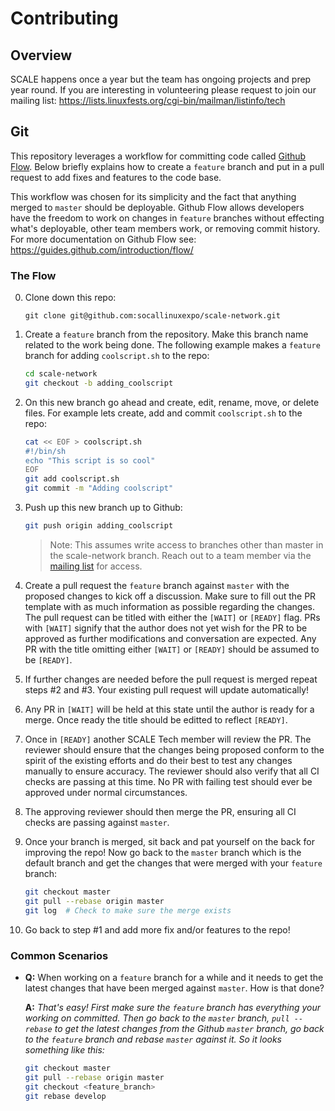 # Contributing

## Overview
SCALE happens once a year but the team has ongoing projects and prep year round.
If you are interesting in volunteering please request to join our mailing list:
https://lists.linuxfests.org/cgi-bin/mailman/listinfo/tech

## Git

This repository leverages a workflow for committing code called [Github Flow](https://guides.github.com/introduction/flow/).
Below briefly explains how to create a `feature` branch and put in a pull request
to add fixes and features to the code base.

This workflow was chosen for its simplicity and the fact that anything merged to
`master` should be deployable. Github Flow allows developers have the freedom to
work on changes in `feature` branches without effecting what's deployable, other
team members work, or removing commit history. For more documentation on Github
Flow see: https://guides.github.com/introduction/flow/


### The Flow
0. Clone down this repo:
   ```
   git clone git@github.com:socallinuxexpo/scale-network.git
   ```

1. Create a `feature` branch from the repository. Make this branch name related to the
   work being done. The following example makes a `feature` branch for adding
   `coolscript.sh` to the repo:
   ```bash
   cd scale-network
   git checkout -b adding_coolscript
   ```

2. On this new branch go ahead and create, edit, rename, move, or delete files.
   For example lets create, add and commit `coolscript.sh` to the repo:
   ```bash
   cat << EOF > coolscript.sh
   #!/bin/sh
   echo "This script is so cool"
   EOF
   git add coolscript.sh
   git commit -m "Adding coolscript"
   ```

3. Push up this new branch up to Github:
   ```bash
   git push origin adding_coolscript
   ```
   > Note: This assumes write access to branches other than master
   > in the scale-network branch. Reach out to a team member via the
   > [mailing list](https://lists.linuxfests.org/cgi-bin/mailman/listinfo/tech)
   > for access.

4. Create a pull request the `feature` branch against `master` with the proposed
   changes to kick off a discussion. Make sure to fill out the PR template with
   as much information as possible regarding the changes. The pull request can be
   titled with either the `[WAIT]` or `[READY]` flag. PRs with `[WAIT]` signify that
   the author does not yet wish for the PR to be approved as further modifications
   and conversation are expected. Any PR with the title omitting either `[WAIT]` or
   `[READY]` should be assumed to be `[READY]`.

5. If further changes are needed before the pull request is merged repeat steps #2
   and #3. Your existing pull request will update automatically!

6. Any PR in `[WAIT]` will be held at this state until the author is ready for a merge.
   Once ready the title should be editted to reflect `[READY]`.

7. Once in `[READY]` another SCALE Tech member will review the PR. The reviewer should
   ensure that the changes being proposed conform to the spirit of the existing efforts
   and do their best to test any changes manually to ensure accuracy. The reviewer should
   also verify that all CI checks are passing at this time. No PR with failing
   test should ever be approved under normal circumstances.

8. The approving reviewer should then merge the PR, ensuring all CI checks are passing
   against `master`.

9. Once your branch is merged, sit back and pat yourself on the back for
   improving the repo! Now go back to the `master` branch which is the default branch and
   get the changes that were merged with your `feature` branch:
   ```bash
   git checkout master
   git pull --rebase origin master
   git log  # Check to make sure the merge exists
   ```

10. Go back to step #1 and add more fix and/or features to the repo!

### Common Scenarios

* **Q:** When working on a `feature` branch for a while and it needs to get the
         latest changes that have been merged against `master`. How is that done?

  **A:** _That's easy! First make sure the `feature` branch has everything your_
         _working on committed. Then go back to the `master` branch, `pull --rebase`_
         _to get the latest changes from the Github `master` branch, go back to_
         _the `feature` branch and rebase `master` against it. So it looks_
         _something like this:_
     ```bash
     git checkout master
     git pull --rebase origin master
     git checkout <feature_branch>
     git rebase develop
     ```

